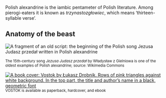 Polish alexandrine is the iambic pentameter of Polish literature. Among pierogi-eaters it is known as *trzynastozgłowiec*, which means ‘thirteen-syllable verse’.

## Anatomy of the beast

![A fragment of an old script: the beginning of the Polish song Jezusa Judasz przedał written in Polish alexandrine](https://drobnik.co/images/polish-alexandrine.jpg)

<sup>The 15th-century song *Jezusa Judasz przedał* by Władysław z Gielniowa is one of the oldest examples of Polish alexandrine; source: Wikimedia Commons</sup>

[<img src="https://drobnik.co/images/vostok-cover.jpg" alt="A book cover: Vostok by Łukasz Drobnik. Rows of pink triangles against white background. In the top part, the title and author’s name in a black, geometric font">](https://www.vraeydamedia.ca/shop/x55ht1b0h70i3bwv9qismih2f6b5nk)
<sup>VOSTOK is available as paperback, hardcover, and ebook</sup>